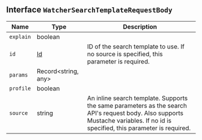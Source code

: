 ## Interface `WatcherSearchTemplateRequestBody`

| Name | Type | Description |
| - | - | - |
| `explain` | boolean | &nbsp; |
| `id` | [Id](./Id.md) | ID of the search template to use. If no source is specified, this parameter is required. |
| `params` | Record<string, any> | &nbsp; |
| `profile` | boolean | &nbsp; |
| `source` | string | An inline search template. Supports the same parameters as the search API's request body. Also supports Mustache variables. If no id is specified, this parameter is required. |
